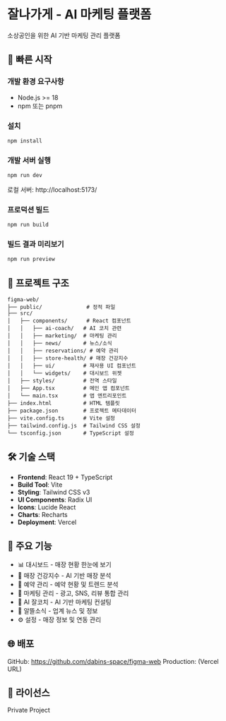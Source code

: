# 잘나가게 - AI 마케팅 플랫폼

소상공인을 위한 AI 기반 마케팅 관리 플랫폼

## 🚀 빠른 시작

### 개발 환경 요구사항
- Node.js >= 18
- npm 또는 pnpm

### 설치
```bash
npm install
```

### 개발 서버 실행
```bash
npm run dev
```
로컬 서버: http://localhost:5173/

### 프로덕션 빌드
```bash
npm run build
```

### 빌드 결과 미리보기
```bash
npm run preview
```

## 📁 프로젝트 구조

```
figma-web/
├── public/              # 정적 파일
├── src/
│   ├── components/      # React 컴포넌트
│   │   ├── ai-coach/   # AI 코치 관련
│   │   ├── marketing/  # 마케팅 관리
│   │   ├── news/       # 뉴스/소식
│   │   ├── reservations/ # 예약 관리
│   │   ├── store-health/ # 매장 건강지수
│   │   ├── ui/         # 재사용 UI 컴포넌트
│   │   └── widgets/    # 대시보드 위젯
│   ├── styles/         # 전역 스타일
│   ├── App.tsx         # 메인 앱 컴포넌트
│   └── main.tsx        # 앱 엔트리포인트
├── index.html          # HTML 템플릿
├── package.json        # 프로젝트 메타데이터
├── vite.config.ts      # Vite 설정
├── tailwind.config.js  # Tailwind CSS 설정
└── tsconfig.json       # TypeScript 설정
```

## 🛠️ 기술 스택

- **Frontend**: React 19 + TypeScript
- **Build Tool**: Vite
- **Styling**: Tailwind CSS v3
- **UI Components**: Radix UI
- **Icons**: Lucide React
- **Charts**: Recharts
- **Deployment**: Vercel

## 📝 주요 기능

- 📊 대시보드 - 매장 현황 한눈에 보기
- 🏥 매장 건강지수 - AI 기반 매장 분석
- 📅 예약 관리 - 예약 현황 및 트렌드 분석
- 📣 마케팅 관리 - 광고, SNS, 리뷰 통합 관리
- 🤖 AI 잘코치 - AI 기반 마케팅 컨설팅
- 📰 알뜰소식 - 업계 뉴스 및 정보
- ⚙️ 설정 - 매장 정보 및 연동 관리

## 🌐 배포

GitHub: https://github.com/dabins-space/figma-web
Production: (Vercel URL)

## 📄 라이선스

Private Project
